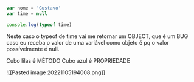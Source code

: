 
~~~javascript
var nome = 'Gustavo'
var time = null

console.log(typeof time)
~~~

Neste caso o typeof de time vai me retornar um OBJECT, que é um BUG caso eu receba o valor de uma variável como objeto é pq o valor possívelmente é null.



Cubo lilas é MÉTODO
Cubo azul é PROPRIEDADE

![[Pasted image 20221105194008.png]]
